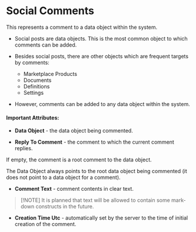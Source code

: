 
# Social Comments

This represents a comment to a data object within the system. 

- Social posts are data objects. This is the most common object to which comments can be added.

- Besides social posts, there are other objects which are frequent targets by comments:

    - Marketplace Products
    - Documents
    - Definitions
    - Settings
    
- However, comments can be added to any data object within the system.

#### Important Attributes:

- **Data Object** - the data object being commented.

- **Reply To Comment** - the comment to which the current comment replies. 

If empty, the comment is a root comment to the data object.

Тhe Data Object always points to the root data object being commented (it does not point to a data object for a comment).

- **Comment Text** - comment contents in clear text.

> [!NОТЕ]
> It is planned that text will be allowed to contain some mark-down constructs in the future.

- **Creation Time Utc** - automatically set by the server to the time of initial creation of the comment.
